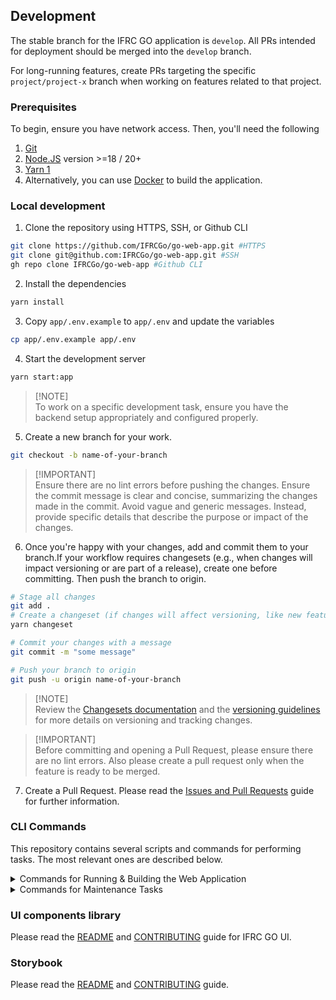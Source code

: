 ## Development

The stable branch for the IFRC GO application is `develop`. All PRs intended for deployment should be merged into the `develop` branch.

For long-running features, create PRs targeting the specific `project/project-x` branch when working on features related to that project.

### Prerequisites

To begin, ensure you have network access. Then, you'll need the following
1. [Git](https://git-scm.com/)
2. [Node.JS](https://nodejs.org/en/) version >=18 / 20+
3. [Yarn 1](https://classic.yarnpkg.com/en/)
4. Alternatively, you can use [Docker](https://www.docker.com/) to build the application.

### Local development

1. Clone the repository using HTTPS, SSH, or Github CLI
  ```bash
  git clone https://github.com/IFRCGo/go-web-app.git #HTTPS
  git clone git@github.com:IFRCGo/go-web-app.git #SSH
  gh repo clone IFRCGo/go-web-app #Github CLI
  ```
2. Install the dependencies
  ```bash
  yarn install
  ```
3. Copy `app/.env.example` to `app/.env` and update the variables
  ```bash
  cp app/.env.example app/.env
  ```
4. Start the development server
  ```bash
  yarn start:app
  ```
> [!NOTE]\
> To work on a specific development task, ensure you have the backend setup appropriately and configured properly.
5. Create a new branch for your work.
  ```bash
  git checkout -b name-of-your-branch
  ```
> [!IMPORTANT]\
>  Ensure there are no lint errors before pushing the changes. Ensure the commit message is clear and concise, summarizing the changes made in the commit. Avoid vague and generic messages. Instead, provide specific details that describe the purpose or impact of the changes.
6. Once you're happy with your changes, add and commit them to your branch.If your workflow requires changesets (e.g., when changes will impact versioning or are part of a release), create one before committing. Then push the branch to origin.
  ```bash
  # Stage all changes
  git add .
  # Create a changeset (if changes will affect versioning, like new features or bug fixes)
  yarn changeset

  # Commit your changes with a message
  git commit -m "some message"

  # Push your branch to origin
  git push -u origin name-of-your-branch
  ```

>[!NOTE]\
>Review the [Changesets documentation](./release.md#changesets) and the [versioning guidelines](./release.md#versioning-guidelines-for-ifrc-go-project) for more details on versioning and tracking changes.

> [!IMPORTANT]\
> Before committing and opening a Pull Request, please ensure there are no lint errors. Also please create a pull request only when the feature is ready to be merged.

7. Create a Pull Request.
Please read the [Issues and Pull Requests](./issues-and-pull-requests.md) guide for further information.

### CLI Commands

This repository contains several scripts and commands for performing tasks. The most relevant ones are described below.

<details>
  <summary>Commands for Running & Building the Web Application</summary>

- `yarn start:app` runs the Local Development Server, listening by default on `http://localhost:3000/`.
- `yarn build` builds the Application in Production mode. The output is by default within the `build` folder.
  - This is used for Deployments (Preview & Production).
- `yarn preview` previews the production build of the Application.
- `yarn generate:type` generates the Typescript types for the API using `openapi-typescript`. The output is by default within the `generated` folder within the `app` workspace.
- `yarn storybook` starts Storybook's local server for the `@ifrc-go/ui` components library, listening by default on `http://localhost:6006/`.
- `yarn build-storybook` builds Storybook as a static web application for publishing.
- `yarn build:ui` builds the `@ifrc-go/ui` components library. To reflect any new changes in the components library we must ensure that it is built beforehand.
</details>

<details>
  <summary>Commands for Maintenance Tasks</summary>
Execute the following commands within the `app` workspace.

- `yarn lint` runs the linter for all the css, js, ts, and translation files.
  - `yarn lint:fix` attempts to fix any linting errors for css, js and ts files.
- `yarn translatte:generate` generates translation migration file.
- `yarn surge:deploy` builds and deploys the web application to [surge](https://surge.sh/).
</details>


### UI components library
Please read the [README](../packages/ui/README.md) and [CONTRIBUTING](../packages/ui/CONTRIBUTING.md) guide for IFRC GO UI.

### Storybook
Please read the [README](../packages/go-ui-storybook/README.md) and [CONTRIBUTING](../packages/go-ui-storybook/CONTRIBUTING.md) guide.

